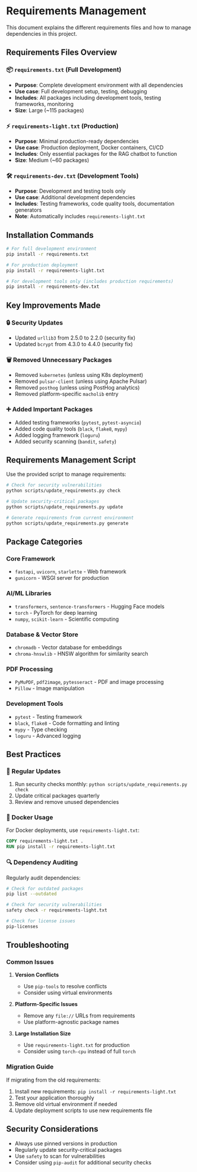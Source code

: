 # Requirements Management

This document explains the different requirements files and how to manage dependencies in this project.

## Requirements Files Overview

### 📦 `requirements.txt` (Full Development)
- **Purpose**: Complete development environment with all dependencies
- **Use case**: Full development setup, testing, debugging
- **Includes**: All packages including development tools, testing frameworks, monitoring
- **Size**: Large (~115 packages)

### ⚡ `requirements-light.txt` (Production)
- **Purpose**: Minimal production-ready dependencies
- **Use case**: Production deployment, Docker containers, CI/CD
- **Includes**: Only essential packages for the RAG chatbot to function
- **Size**: Medium (~60 packages)

### 🛠️ `requirements-dev.txt` (Development Tools)
- **Purpose**: Development and testing tools only
- **Use case**: Additional development dependencies
- **Includes**: Testing frameworks, code quality tools, documentation generators
- **Note**: Automatically includes `requirements-light.txt`

## Installation Commands

```bash
# For full development environment
pip install -r requirements.txt

# For production deployment
pip install -r requirements-light.txt

# For development tools only (includes production requirements)
pip install -r requirements-dev.txt
```

## Key Improvements Made

### 🔒 Security Updates
- Updated `urllib3` from 2.5.0 to 2.2.0 (security fix)
- Updated `bcrypt` from 4.3.0 to 4.4.0 (security fix)

### 🗑️ Removed Unnecessary Packages
- Removed `kubernetes` (unless using K8s deployment)
- Removed `pulsar-client` (unless using Apache Pulsar)
- Removed `posthog` (unless using PostHog analytics)
- Removed platform-specific `macholib` entry

### ➕ Added Important Packages
- Added testing frameworks (`pytest`, `pytest-asyncio`)
- Added code quality tools (`black`, `flake8`, `mypy`)
- Added logging framework (`loguru`)
- Added security scanning (`bandit`, `safety`)

## Requirements Management Script

Use the provided script to manage requirements:

```bash
# Check for security vulnerabilities
python scripts/update_requirements.py check

# Update security-critical packages
python scripts/update_requirements.py update

# Generate requirements from current environment
python scripts/update_requirements.py generate
```

## Package Categories

### Core Framework
- `fastapi`, `uvicorn`, `starlette` - Web framework
- `gunicorn` - WSGI server for production

### AI/ML Libraries
- `transformers`, `sentence-transformers` - Hugging Face models
- `torch` - PyTorch for deep learning
- `numpy`, `scikit-learn` - Scientific computing

### Database & Vector Store
- `chromadb` - Vector database for embeddings
- `chroma-hnswlib` - HNSW algorithm for similarity search

### PDF Processing
- `PyMuPDF`, `pdf2image`, `pytesseract` - PDF and image processing
- `Pillow` - Image manipulation

### Development Tools
- `pytest` - Testing framework
- `black`, `flake8` - Code formatting and linting
- `mypy` - Type checking
- `loguru` - Advanced logging

## Best Practices

### 🔄 Regular Updates
1. Run security checks monthly: `python scripts/update_requirements.py check`
2. Update critical packages quarterly
3. Review and remove unused dependencies

### 🐳 Docker Usage
For Docker deployments, use `requirements-light.txt`:
```dockerfile
COPY requirements-light.txt .
RUN pip install -r requirements-light.txt
```

### 🔍 Dependency Auditing
Regularly audit dependencies:
```bash
# Check for outdated packages
pip list --outdated

# Check for security vulnerabilities
safety check -r requirements-light.txt

# Check for license issues
pip-licenses
```

## Troubleshooting

### Common Issues

1. **Version Conflicts**
   - Use `pip-tools` to resolve conflicts
   - Consider using virtual environments

2. **Platform-Specific Issues**
   - Remove any `file://` URLs from requirements
   - Use platform-agnostic package names

3. **Large Installation Size**
   - Use `requirements-light.txt` for production
   - Consider using `torch-cpu` instead of full `torch`

### Migration Guide

If migrating from the old requirements:
1. Install new requirements: `pip install -r requirements-light.txt`
2. Test your application thoroughly
3. Remove old virtual environment if needed
4. Update deployment scripts to use new requirements file

## Security Considerations

- Always use pinned versions in production
- Regularly update security-critical packages
- Use `safety` to scan for vulnerabilities
- Consider using `pip-audit` for additional security checks
